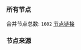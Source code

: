 ### 所有节点
合并节点总数: `1602`
[节点链接](https://raw.githubusercontent.com/rzhy1/11/master/sub/sub_merge_base64.txt)

### 节点来源
